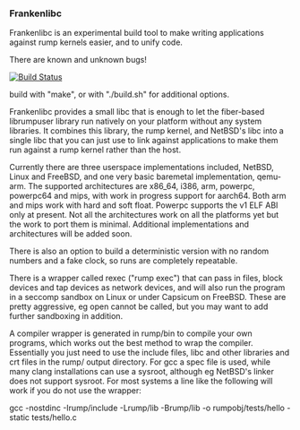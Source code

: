 ### Frankenlibc ###

Frankenlibc is an experimental build tool to make writing applications
against rump kernels easier, and to unify code.

There are known and unknown bugs!

[![Build Status](https://travis-ci.org/justincormack/frankenlibc.png?branch=master)](https://travis-ci.org/justincormack/frankenlibc)

build with "make", or with "./build.sh" for additional options.

Frankenlibc provides a small libc that is enough to let the fiber-based librumpuser
library run natively on your platform without any system libraries. It
combines this library, the rump kernel, and NetBSD's libc into a single
libc that you can just use to link against applications to make them run
against a rump kernel rather than the host.

Currently there are three userspace implementations included, NetBSD, Linux and FreeBSD,
and one very basic baremetal implementation, qemu-arm. The supported architectures
are x86\_64, i386, arm, powerpc, powerpc64 and mips, with work in progress support for aarch64. Both arm
and mips work with hard and soft float. Powerpc supports the v1 ELF ABI only at present. Not all
the architectures work on all the platforms
yet but the work to port them is minimal. Additional implementations and architectures
will be added soon.

There is also an option to build a deterministic version with no random numbers and a fake
clock, so runs are completely repeatable.

There is a wrapper called rexec ("rump exec") that can pass in files, block devices
and tap devices as network devices, and will also run the program in a seccomp
sandbox on Linux or under Capsicum on FreeBSD. These are pretty aggressive, eg
open cannot be called, but you may want to add further sandboxing in addition.

A compiler wrapper is generated in rump/bin to compile your own programs, which works out
the best method to wrap the compiler. Essentially you just need to use the include files,
libc and other libraries and crt files in the rump/ output directory. For gcc a spec file
is used, while many clang installations can use a sysroot, although eg NetBSD's linker
does not support sysroot. For most systems a line like the following will work if you
do not use the wrapper:

gcc -nostdinc -Irump/include -Lrump/lib -Brump/lib -o rumpobj/tests/hello -static tests/hello.c
